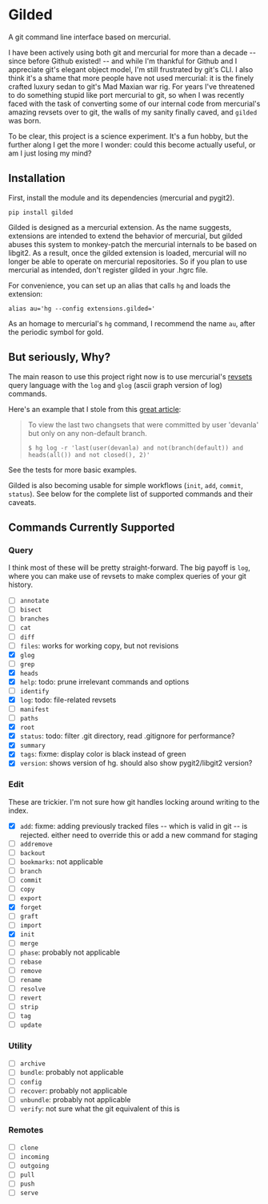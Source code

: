 # Gilded

A git command line interface based on mercurial.

I have been actively using both git and mercurial for more than a decade -- since before Github existed! -- and while I'm thankful for Github and I appreciate git's elegant object model, I'm still frustrated by git's CLI.  I also think it's a shame that more people have not used mercurial: it is the finely crafted luxury sedan to git's Mad Maxian war rig. For years I've threatened to do something stupid like port mercurial to git, so when I was recently faced with the task of converting some of our internal code from mercurial's amazing revsets over to git, the walls of my sanity finally caved, and `gilded` was born.

To be clear, this project is a science experiment. It's a fun hobby, but the further along I get the more I wonder: could this become actually useful, or am I just losing my mind?

## Installation

First, install the module and its dependencies (mercurial and pygit2). 

```
pip install gilded
```

Gilded is designed as a mercurial extension.  As the name suggests, extensions are intended to extend the behavior of mercurial, but gilded abuses this system to monkey-patch the mercurial internals to be based on libgit2. As a result, once the gilded extension is loaded, mercurial will no longer be able to operate on mercurial repositories. So if you plan to use mercurial as intended, don't register gilded in your .hgrc file.

For convenience, you can set up an alias that calls `hg` and loads the extension:

```
alias au='hg --config extensions.gilded='
``` 

As an homage to mercurial's `hg` command, I recommend the name `au`, after the periodic symbol for gold.

## But seriously, Why?

The main reason to use this project right now is to use mercurial's [revsets](https://www.mercurial-scm.org/repo/hg/help/revsets) query language with the `log` and `glog` (ascii graph version of log) commands.

Here's an example that I stole from this [great article](http://devanla.com/automate-your-hg-workflow.html):

> To view the last two changsets that were committed by user 'devanla' but only on any non-default branch. 
>
>    ```
>    $ hg log -r 'last(user(devanla) and not(branch(default)) and heads(all()) and not closed(), 2)'
>    ```

See the tests for more basic examples.

Gilded is also becoming usable for simple workflows (`init`, `add`, `commit`, `status`).  See below for the complete list of supported commands and their caveats. 

## Commands Currently Supported

### Query

I think most of these will be pretty straight-forward. The big payoff is `log`, where you can make use of revsets to make complex queries of your git history.
 
- [ ] `annotate`
- [ ] `bisect`
- [ ] `branches`
- [ ] `cat`
- [ ] `diff`
- [ ] `files`: works for working copy, but not revisions
- [x] `glog`
- [ ] `grep`
- [x] `heads`
- [x] `help`: todo: prune irrelevant commands and options
- [ ] `identify`
- [x] `log`: todo: file-related revsets
- [ ] `manifest`
- [ ] `paths`
- [x] `root`
- [x] `status`: todo: filter .git directory, read .gitignore for performance?
- [x] `summary`
- [x] `tags`: fixme: display color is black instead of green
- [x] `version`: shows version of hg.  should also show pygit2/libgit2 version?

### Edit
These are trickier.  I'm not sure how git handles locking around writing to the index. 

- [x] `add`: fixme: adding previously tracked files -- which is valid in git -- is rejected.  either need to override this or add a new  command for staging
- [ ] `addremove`
- [ ] `backout`
- [ ] `bookmarks`: not applicable
- [ ] `branch`
- [ ] `commit`
- [ ] `copy`
- [ ] `export`
- [x] `forget`
- [ ] `graft`
- [ ] `import`
- [x] `init`
- [ ] `merge`
- [ ] `phase`: probably not applicable
- [ ] `rebase`
- [ ] `remove`
- [ ] `rename`
- [ ] `resolve`
- [ ] `revert`
- [ ] `strip`
- [ ] `tag`
- [ ] `update`

### Utility

- [ ] `archive`
- [ ] `bundle`: probably not applicable
- [ ] `config`
- [ ] `recover`: probably not applicable
- [ ] `unbundle`: probably not applicable
- [ ] `verify`: not sure what the git equivalent of this is

### Remotes

- [ ] `clone`
- [ ] `incoming`
- [ ] `outgoing`
- [ ] `pull`
- [ ] `push`
- [ ] `serve`
